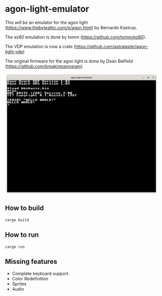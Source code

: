 # agon-light-emulator

This *will be* an emulator for the agon light (https://www.thebyteattic.com/p/agon.html) by Bernardo Kastrup.

The ez80 emulation is done by tomm (https://github.com/tomm/ez80).

The VDP emulation is now a crate (https://github.com/astralaster/agon-light-vdp)

The original firmware for the agon light is done by Dean Belfield (https://github.com/breakintoprogram).

![Screenshot of the emulator running bbcbasic.](screenshots/bbcbasic_hello_world.png)

## How to build

```shell
cargo build
```

## How to run

```shell
cargo run
```

## Missing features
* Complete keyboard support.
* Color Redefinition
* Sprites
* Audio


